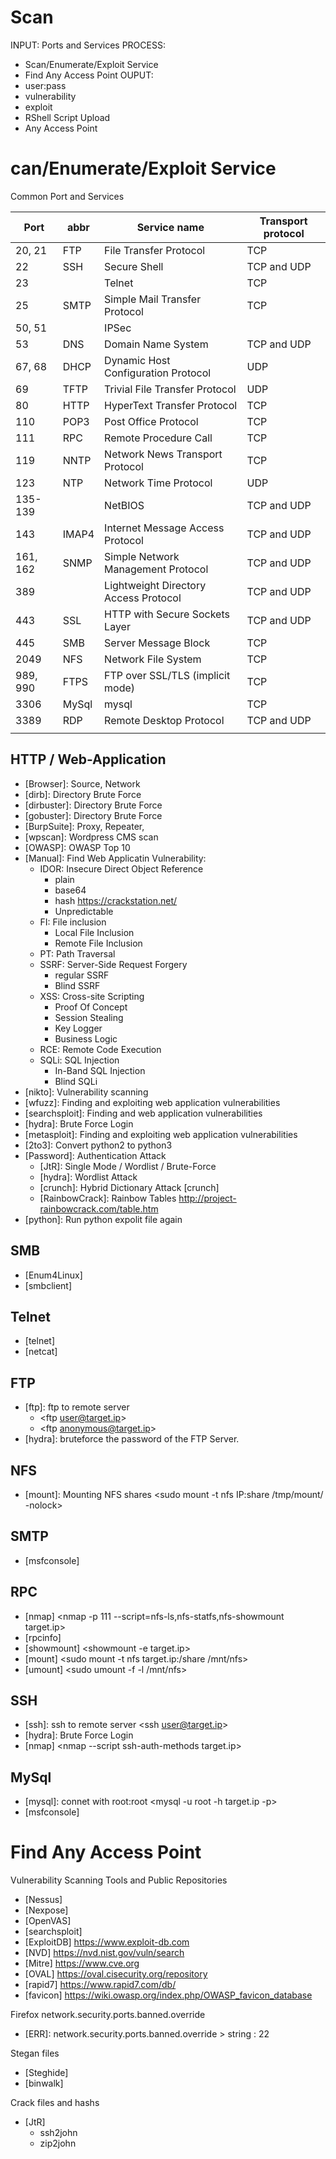 # Scan 

INPUT: Ports and Services
PROCESS:
- Scan/Enumerate/Exploit Service
- Find Any Access Point
OUPUT: 
- user:pass
- vulnerability
- exploit
- RShell Script Upload
- Any Access Point


# can/Enumerate/Exploit Service

Common Port and Services

| Port     |  abbr  |    Service name                                |  Transport protocol |
| ----     |   ---  |    ---                                         |  --                 |
| 20, 21   |   FTP  |   File Transfer Protocol                       |  TCP                |
| 22       |   SSH  |   Secure Shell                                 |  TCP and UDP        |
| 23       |        |   Telnet                                       |  TCP                |
| 25       |   SMTP |   Simple Mail Transfer Protocol                |  TCP                |
| 50, 51   |        |   IPSec                                        |                     |  
| 53       |   DNS  |   Domain Name System                           |  TCP and UDP        |
| 67, 68   |   DHCP |   Dynamic Host Configuration Protocol          |  UDP                |
| 69       |   TFTP |   Trivial File Transfer Protocol               |  UDP                |
| 80       |   HTTP |   HyperText Transfer Protocol                  |  TCP                |
| 110      |   POP3 |   Post Office Protocol                         |  TCP                |
| 111      |   RPC  |   Remote Procedure Call                        |  TCP                |
| 119      |   NNTP |   Network News Transport Protocol              |  TCP                |
| 123      |   NTP  |   Network Time Protocol                        |  UDP                |
| 135-139  |        |   NetBIOS                                      |  TCP and UDP        |
| 143      |  IMAP4 |   Internet Message Access Protocol             |  TCP and UDP        |
| 161, 162 |  SNMP  |   Simple Network Management Protocol           |  TCP and UDP        |
| 389      |        |   Lightweight Directory Access Protocol        |  TCP and UDP        |
| 443      |   SSL  |   HTTP with Secure Sockets Layer               |  TCP and UDP        |
| 445      |   SMB  |   Server Message Block                         |  TCP                |
| 2049     |   NFS  |   Network File System                          |  TCP                |
| 989, 990 |   FTPS |   FTP over SSL/TLS (implicit mode)             |  TCP                |
| 3306     |  MySql |   mysql                                        |  TCP                |
| 3389     |   RDP  |   Remote Desktop Protocol                      |  TCP and UDP        |
|          |        |                                                |                     |

## HTTP / Web-Application
- [Browser]: Source, Network
- [dirb]: Directory Brute Force
- [dirbuster]: Directory Brute Force
- [gobuster]: Directory Brute Force
- [BurpSuite]: Proxy, Repeater, 
- [wpscan]: Wordpress CMS scan
- [OWASP]: OWASP Top 10
- [Manual]: Find Web Applicatin Vulnerability:
    - IDOR: Insecure Direct Object Reference
        - plain
        - base64
        - hash <https://crackstation.net/>
        - Unpredictable
    - FI: File inclusion
        - Local File Inclusion
        - Remote File Inclusion
    - PT: Path Traversal
    - SSRF: Server-Side Request Forgery
        - regular SSRF
        - Blind SSRF
    - XSS: Cross-site Scripting
        - Proof Of Concept
        - Session Stealing
        - Key Logger
        - Business Logic
    - RCE: Remote Code Execution
    - SQLi: SQL Injection
        - In-Band SQL Injection
        - Blind SQLi
- [nikto]: Vulnerability scanning
- [wfuzz]: Finding and exploiting web application vulnerabilities
- [searchsploit]: Finding and web application vulnerabilities
- [hydra]: Brute Force Login
- [metasploit]: Finding and exploiting web application vulnerabilities
- [2to3]: Convert python2 to python3
- [Password]: Authentication Attack
    - [JtR]: Single Mode / Wordlist / Brute-Force
    - [hydra]: Wordlist Attack
    - [crunch]: Hybrid Dictionary Attack [crunch]
    - [RainbowCrack]: Rainbow Tables <http://project-rainbowcrack.com/table.htm>
- [python]: Run python expolit file again

## SMB
- [Enum4Linux]
- [smbclient]

## Telnet
- [telnet]
- [netcat]

## FTP
- [ftp]: ftp to remote server 
    - <ftp user@target.ip>
    - <ftp anonymous@target.ip>
- [hydra]: bruteforce the password of the FTP Server. 

## NFS
- [mount]: Mounting NFS shares <sudo mount -t nfs IP:share /tmp/mount/ -nolock>

## SMTP
- [msfconsole]

## RPC
- [nmap] <nmap -p 111 --script=nfs-ls,nfs-statfs,nfs-showmount target.ip>
- [rpcinfo] <rpcinfo target.ip>
- [showmount] <showmount -e target.ip>
- [mount] <sudo mount -t nfs target.ip:/share /mnt/nfs>
- [umount] <sudo umount -f -l /mnt/nfs>

## SSH
- [ssh]: ssh to remote server <ssh user@target.ip>
- [hydra]: Brute Force Login
- [nmap] <nmap --script ssh-auth-methods target.ip>

## MySql
- [mysql]: connet with root:root <mysql -u root -h target.ip -p>
- [msfconsole]


# Find Any Access Point

Vulnerability Scanning Tools and Public Repositories
- [Nessus]
- [Nexpose]
- [OpenVAS]
- [searchsploit]
- [ExploitDB] <https://www.exploit-db.com>
- [NVD] <https://nvd.nist.gov/vuln/search>
- [Mitre] <https://www.cve.org>
- [OVAL] <https://oval.cisecurity.org/repository>
- [rapid7] <https://www.rapid7.com/db/>
- [favicon] <https://wiki.owasp.org/index.php/OWASP_favicon_database>


Firefox network.security.ports.banned.override
- [ERR]: network.security.ports.banned.override > string : 22

Stegan files
- [Steghide]
- [binwalk]

Crack files and hashs
- [JtR]
    - ssh2john
    - zip2john